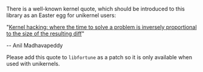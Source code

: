There is a well-known kernel quote, which should be introduced to this library as an Easter egg for unikernel users:

"[Kernel hacking: where the time to solve a problem is inversely proportional to the size of the resulting diff](https://twitter.com/avsm/status/1265666433914191876)"

  -- Anil Madhavapeddy

Please add this quote to `libfortune` as a patch so it is only available when used with unikernels.

